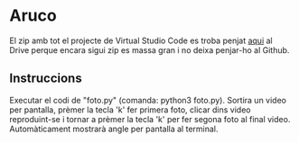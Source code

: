 # Aruco

El zip amb tot el projecte de Virtual Studio Code es troba penjat [aqui](https://drive.google.com/drive/folders/13qfh2iZuN18NB4eX2Uu5K_UMZ6QVMspi) al Drive perque encara sigui zip es massa gran i no deixa penjar-ho al Github.

## Instruccions

Executar el codi de "foto.py" (comanda: python3 foto.py). Sortira un video per pantalla, prèmer la tecla 'k' fer primera foto, clicar dins video reproduint-se i tornar a prèmer la tecla 'k' per fer segona foto al final video. Automàticament mostrarà angle per pantalla al terminal.
